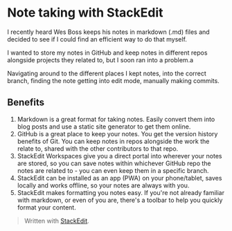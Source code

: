 # Note taking with StackEdit
I recently heard Wes Boss keeps his notes in markdown (.md) files and decided to see if I could find an efficient way to do that myself.

I wanted to store my notes in GitHub and keep notes in different repos alongside projects they related to, but I soon ran into a problem.a

Navigating around to the different places I kept notes, into the correct branch, finding the note getting into edit mode, manually making commits. 

## Benefits

1. Markdown is a great format for taking notes. Easily convert them into blog posts and use a static site generator to get them online.
2. GitHub is a great place to keep your notes. You get the version history benefits of Git. You can keep notes in repos alongside the work the relate to, shared with the other contributors to that repo.
3. StackEdit Workspaces give you a direct portal into wherever your notes are stored, so you can save notes within whichever GitHub repo the notes are related to - you can even keep them in a specific branch. 
4. StackEdit can be installed as an app (PWA) on your phone/tablet, saves locally and works offline, so your notes are always with you.
5. StackEdit makes formatting you notes easy. If you're not already familiar with markdown, or even of you are, there's a toolbar to help you quickly format your content.




> Written with [StackEdit](https://stackedit.io/).
<!--stackedit_data:
eyJoaXN0b3J5IjpbNTMxNDE0NTQyLC0yMDQ0NzMzMjJdfQ==
-->
